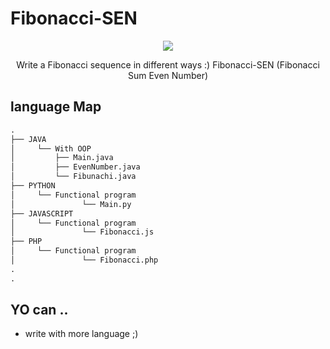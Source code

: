 # Fibonacci-SEN

<div align="center" width="50">
<img src="https://th.bing.com/th/id/OIP.d5ek7KZm9MZg52k1Be4YAwHaE7?pid=ImgDet&rs=1">
  <p>Write a Fibonacci sequence in different ways :) Fibonacci-SEN (Fibonacci Sum Even Number)</p>
  </div>

## language Map
```python
.
├── JAVA
│     └── With OOP
│         ├── Main.java
│         ├── EvenNumber.java         
│         └── Fibunachi.java
├── PYTHON
│     └── Functional program
│               └── Main.py
├── JAVASCRIPT
│     └── Functional program
│               └── Fibonacci.js
├── PHP
│     └── Functional program 
│               └── Fibonacci.php
.
.

```

## YO can ..

- write with more language ;)
